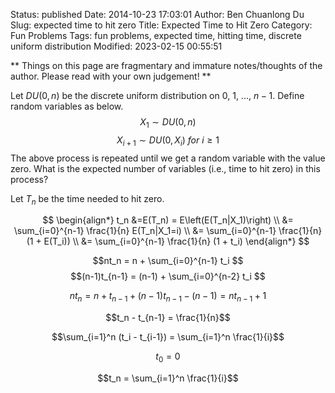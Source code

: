 Status: published
Date: 2014-10-23 17:03:01
Author: Ben Chuanlong Du
Slug: expected time to hit zero
Title: Expected Time to Hit Zero
Category: Fun Problems
Tags: fun problems, expected time, hitting time, discrete uniform distribution
Modified: 2023-02-15 00:55:51

**
Things on this page are
fragmentary and immature notes/thoughts of the author.
Please read with your own judgement!
**

Let $DU(0, n)$ be the discrete uniform distribution on $0$, $1$, ..., $n-1$.
Define random variables as below.
$$X_1 \sim DU(0, n)$$
$$X_{i+1} \sim DU(0, X_{i}) \ for \ i \ge 1$$
The above process is repeated until we get a random variable with the value zero.
What is the expected number of variables 
(i.e., time to hit zero) in this process?

Let $T_n$ be the time needed to hit zero.

$$
\begin{align*}
t_n &=E(T_n) = E\left(E(T_n|X_1)\right) \\
    &= \sum_{i=0}^{n-1} \frac{1}{n} E(T_n|X_1=i)  \\
    &= \sum_{i=0}^{n-1} \frac{1}{n} (1 + E(T_i))  \\
    &= \sum_{i=0}^{n-1} \frac{1}{n} (1 + t_i)  
\end{align*}
$$

$$nt_n = n + \sum_{i=0}^{n-1} t_i $$
$$(n-1)t_{n-1} = (n-1) + \sum_{i=0}^{n-2} t_i $$

$$
nt_n = n + t_{n-1} + (n-1)t_{n-1} - (n-1)
= nt_{n-1} + 1
$$

$$t_n - t_{n-1} = \frac{1}{n}$$

$$\sum_{i=1}^n (t_i - t_{i-1}) = \sum_{i=1}^n \frac{1}{i}$$

$$t_0 = 0$$

$$t_n = \sum_{i=1}^n \frac{1}{i}$$
